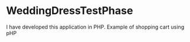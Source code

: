# WeddingDressTestPhase
I have developed this application in PHP. Example of shopping cart using pHP
